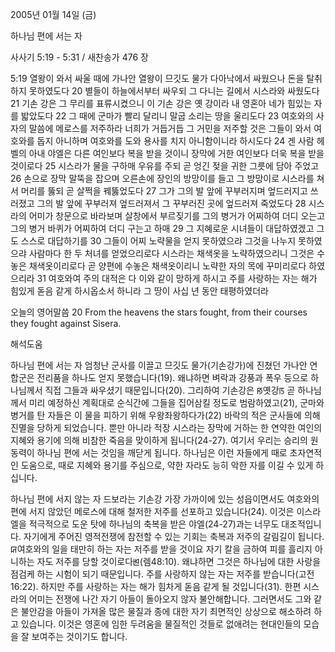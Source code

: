 2005년 01월 14일 (금)

하나님 편에 서는 자



사사기 5:19 - 5:31 / 새찬송가 476 장


5:19 열왕이 와서 싸울 때에 가나안 열왕이 므깃도 물가 다아낙에서 싸웠으나 돈을 탈취하지 못하였도다 20 별들이 하늘에서부터 싸우되 그 다니는 길에서 시스라와 싸웠도다 21 기손 강은 그 무리를 표류시켰으니 이 기손 강은 옛 강이라 내 영혼아 네가 힘있는 자를 밟았도다 22 그 때에 군마가 빨리 달리니 말굽 소리는 땅을 울리도다 23 여호와의 사자의 말씀에 메로스를 저주하라 너희가 거듭거듭 그 거민을 저주할 것은 그들이 와서 여호와를 돕지 아니하며 여호와를 도와 용사를 치지 아니함이니라 하시도다 24 겐 사람 헤벨의 아내 야엘은 다른 여인보다 복을 받을 것이니 장막에 거한 여인보다 더욱 복을 받을 것이로다 25 시스라가 물을 구하매 우유를 주되 곧 엉긴 젖을 귀한 그릇에 담아 주었고 26 손으로 장막 말뚝을 잡으며 오른손에 장인의 방망이를 들고 그 방망이로 시스라를 쳐서 머리를 뚫되 곧 살쩍을 꿰뚫었도다 27 그가 그의 발 앞에 꾸부러지며 엎드러지고 쓰러졌고 그의 발 앞에 꾸부러져 엎드러져서 그 꾸부러진 곳에 엎드러져 죽었도다 28 시스라의 어미가 창문으로 바라보며 살창에서 부르짖기를 그의 병거가 어찌하여 더디 오는고 그의 병거 바퀴가 어찌하여 더디 구는고 하매 29 그 지혜로운 시녀들이 대답하였겠고 그도 스스로 대답하기를 30 그들이 어찌 노략물을 얻지 못하였으랴 그것을 나누지 못하였으랴 사람마다 한 두 처녀를 얻었으리로다 시스라는 채색옷을 노략하였으리니 그것은 수놓은 채색옷이리로다 곧 양편에 수놓은 채색옷이리니 노략한 자의 목에 꾸미리로다 하였으리라 31 여호와여 주의 대적은 다 이와 같이 망하게 하시고 주를 사랑하는 자는 해가 힘있게 돋음 같게 하시옵소서 하니라 그 땅이 사십 년 동안 태평하였더라

오늘의 영어말씀
20 From the heavens the stars fought, from their courses they fought against Sisera.

해석도움





하나님 편에 서는 자
엄청난 군사를 이끌고 므깃도 물가(기손강가)에 진쳤던 가나안 연합군은 전리품을 하나도 얻지 못했습니다(19). 왜냐하면 벼락과 강풍과 폭우 등으로 하나님께서 직접 그들과 싸우셨기 때문입니다(20). 그리하여 기손강은 ꡐ옛강ꡑ 곧 하나님께서 미리 예정하신 계획대로 순식간에 그들을 집어삼킬 정도로 범람하였고(21), 군마와 병거를 탄 자들은 이 물을 피하기 위해 우왕좌왕하다가(22) 바락의 적은 군사들에 의해 진멸을 당하게 되었습니다. 뿐만 아니라 적장 시스라는 장막에 거하는 한 연약한 여인의 지혜와 용기에 의해 비참한 죽음을 맞이하게 됩니다(24-27). 여기서 우리는 승리의 원동력이 하나님 편에 서는 것임을 깨닫게 됩니다. 하나님은 이런 자들에게 때로 초자연적인 도움으로, 때로 지혜와 용기를 주심으로, 약한 자라도 능히 악한 자를 이길 수 있게 하십니다.   

하나님 편에 서지 않는 자
드보라는 기손강 가장 가까이에 있는 성읍이면서도 여호와의 편에 서지 않았던 메로스에 대해 철저한 저주를 선포하고 있습니다(24). 이것은 이스라엘을 적극적으로 도운 탓에 하나님의 축복을 받은 야엘(24-27)과는 너무도 대조적입니다. 자기에게 주어진 영적전쟁에 참전할 수 있는 기회는 축복과 저주의 갈림길이 됩니다. ꡒ여호와의 일을 태만히 하는 자는 저주를 받을 것이요 자기 칼을 금하여 피를 흘리지 아니하는 자도 저주를 당할 것이로다ꡓ(렘48:10). 왜냐하면 그것은 하나님에 대한 사랑을 점검케 하는 시험이 되기 때문입니다. 주를 사랑하지 않는 자는 저주를 받습니다(고전16:22). 하지만 주를 사랑하는 자는 해가 힘차게 돋음 같게 될 것입니다(31). 한편 시스라의 어미는 전쟁에 나간 자기 아들이 돌아오지 않자 불안해합니다. 그러면서도 그와 같은 불안감을 아들이 가져올 많은 물질과 종에 대한 자기 최면적인 상상으로 해소하려 하고 있습니다. 이것은 영혼에 임한 두려움을 물질적인 것들로 없애려는 현대인들의 모습을 잘 보여주는 것이기도 합니다.